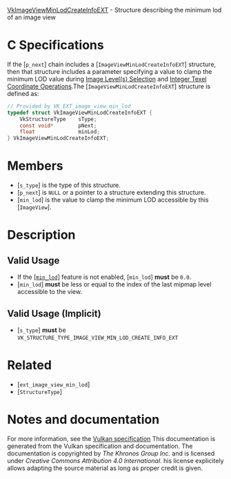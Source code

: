 [VkImageViewMinLodCreateInfoEXT](https://www.khronos.org/registry/vulkan/specs/1.3-extensions/man/html/VkImageViewMinLodCreateInfoEXT.html) - Structure describing the minimum lod of an image view

# C Specifications
If the [`p_next`] chain includes a [`ImageViewMinLodCreateInfoEXT`]
structure, then that structure includes a parameter specifying a value to
clamp the minimum LOD value during [Image
Level(s) Selection](https://www.khronos.org/registry/vulkan/specs/1.3-extensions/html/vkspec.html#textures-image-level-selection) and [Integer
Texel Coordinate Operations](https://www.khronos.org/registry/vulkan/specs/1.3-extensions/html/vkspec.html#textures-integer-coordinate-operations).The [`ImageViewMinLodCreateInfoEXT`] structure is defined as:
```c
// Provided by VK_EXT_image_view_min_lod
typedef struct VkImageViewMinLodCreateInfoEXT {
    VkStructureType    sType;
    const void*        pNext;
    float              minLod;
} VkImageViewMinLodCreateInfoEXT;
```

# Members
- [`s_type`] is the type of this structure.
- [`p_next`] is `NULL` or a pointer to a structure extending this structure.
- [`min_lod`] is the value to clamp the minimum LOD accessible by this [`ImageView`].

# Description
## Valid Usage
-    If the [[`min_lod`]](https://www.khronos.org/registry/vulkan/specs/1.3-extensions/html/vkspec.html#features-minLod) feature is not enabled, [`min_lod`] **must**  be `0.0`.
-  [`min_lod`] **must**  be less or equal to the index of the last mipmap level accessible to the view.

## Valid Usage (Implicit)
-  [`s_type`] **must**  be `VK_STRUCTURE_TYPE_IMAGE_VIEW_MIN_LOD_CREATE_INFO_EXT`

# Related
- [`ext_image_view_min_lod`]
- [`StructureType`]

# Notes and documentation
For more information, see the [Vulkan specification](https://www.khronos.org/registry/vulkan/specs/1.3-extensions/html/vkspec.html)
This documentation is generated from the Vulkan specification and documentation.
The documentation is copyrighted by *The Khronos Group Inc.* and is licensed under *Creative Commons Attribution 4.0 International*.
his license explicitely allows adapting the source material as long as proper credit is given.
        